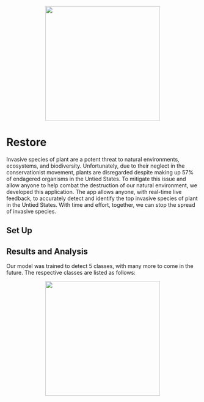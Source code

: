 <p align="center">
    <img src="https://user-images.githubusercontent.com/78002988/123529931-1fba0080-d6aa-11eb-9688-4f5eff6cdc39.jpg" 
    width = 300 height = 300>
</p>

# Restore

Invasive species of plant are a potent threat to natural environments, ecosystems, and biodiversity. Unfortunately, due to their neglect in the conservationist movement, plants are disregarded despite making up 57% of endagered organisms in the Untied States. To mitigate this issue and allow anyone to help combat the destruction of our natural environment, we developed this application. The app allows anyone, with real-time live feedback, to accurately detect and identify the top invasive species of plant in the Untied States. With time and effort, together, we can stop the spread of invasive species.

## Set Up

## Results and Analysis 

Our model was trained to detect 5 classes, with many more to come in the future.
The respective classes are listed as follows: 
<p align="center">
    <img src="https://user-images.githubusercontent.com/anish-lakkapragada/Restore/main/images/wisteria.jpg" 
    width = 300 height = 300>
</p>
